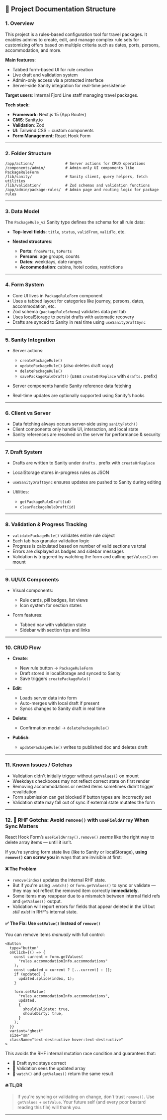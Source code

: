 ## 🧱 Project Documentation Structure

### 1. **Overview**

This project is a rules-based configuration tool for travel packages. It enables admins to create, edit, and manage complex rule sets for customizing offers based on multiple criteria such as dates, ports, persons, accommodation, and more.

**Main features**:

- Tabbed form-based UI for rule creation
- Live draft and validation system
- Admin-only access via a protected interface
- Server-side Sanity integration for real-time persistence

**Target users**: Internal Fjord Line staff managing travel packages.

**Tech stack**:

- **Framework**: Next.js 15 (App Router)
- **CMS**: Sanity.io
- **Validation**: Zod
- **UI**: Tailwind CSS + custom components
- **Form Management**: React Hook Form

---

### 2. **Folder Structure**

```text
/app/actions/              # Server actions for CRUD operations
/components/admin/         # Admin-only UI components like PackageRuleForm
/lib/sanity/               # Sanity client, query helpers, fetch utilities
/lib/validation/           # Zod schemas and validation functions
/app/admin/package-rules/  # Admin page and routing logic for package rules
```

---

### 3. **Data Model**

The `PackageRule_v2` Sanity type defines the schema for all rule data:

- **Top-level fields**: `title`, `status`, `validFrom`, `validTo`, etc.
- **Nested structures**:

  - **Ports**: `fromPorts`, `toPorts`
  - **Persons**: age groups, counts
  - **Dates**: weekdays, date ranges
  - **Accommodation**: cabins, hotel codes, restrictions

---

### 4. **Form System**

- Core UI lives in `PackageRuleForm` component
- Uses a tabbed layout for categories like journey, persons, dates, accommodation, etc.
- Zod schema (`packageRuleSchema`) validates data per tab
- Uses localStorage to persist drafts with automatic recovery
- Drafts are synced to Sanity in real time using `useSanityDraftSync`

---

### 5. **Sanity Integration**

- Server actions:

  - `createPackageRule()`
  - `updatePackageRule()` (also deletes draft copy)
  - `deletePackageRule()`
  - `savePackageRuleDraft()` (uses `createOrReplace` with `drafts.` prefix)

- Server components handle Sanity reference data fetching
- Real-time updates are optionally supported using Sanity’s hooks

---

### 6. **Client vs Server**

- Data fetching always occurs server-side using `sanityFetch()`
- Client components only handle UI, interaction, and local state
- Sanity references are resolved on the server for performance & security

---

### 7. **Draft System**

- Drafts are written to Sanity under `drafts.` prefix with `createOrReplace`
- LocalStorage stores in-progress rules as JSON
- `useSanityDraftSync` ensures updates are pushed to Sanity during editing
- Utilities:

  - `getPackageRuleDraft(id)`
  - `clearPackageRuleDraft(id)`

---

### 8. **Validation & Progress Tracking**

- `validatePackageRule()` validates entire rule object
- Each tab has granular validation logic
- Progress is calculated based on number of valid sections vs total
- Errors are displayed as badges and sidebar messages
- Validation is triggered by watching the form and calling `getValues()` on mount

---

### 9. **UI/UX Components**

- Visual components:

  - Rule cards, pill badges, list views
  - Icon system for section states

- Form features:

  - Tabbed nav with validation state
  - Sidebar with section tips and links

---

### 10. **CRUD Flow**

- **Create**:

  - New rule button → `PackageRuleForm`
  - Draft stored in localStorage and synced to Sanity
  - Save triggers `createPackageRule()`

- **Edit**:

  - Loads server data into form
  - Auto-merges with local draft if present
  - Syncs changes to Sanity draft in real time

- **Delete**:

  - Confirmation modal → `deletePackageRule()`

- **Publish**:

  - `updatePackageRule()` writes to published doc and deletes draft

---

### 11. **Known Issues / Gotchas**

- Validation didn't initially trigger without `getValues()` on mount
- Weekdays checkboxes may not reflect correct state on first render
- Removing accommodations or nested items sometimes didn't trigger revalidation
- Form submission can get blocked if button types are incorrectly set
- Validation state may fall out of sync if external state mutates the form

---

### 12. **🐛 RHF Gotcha: Avoid `remove()` with `useFieldArray` When Sync Matters**

React Hook Form’s `useFieldArray().remove()` _seems_ like the right way to delete array items — until it isn’t.

If you're syncing form state live (like to Sanity or localStorage), **using `remove()` can screw you** in ways that are invisible at first:

#### ❌ The Problem

- `remove(index)` updates the internal RHF state.
- But if you're using `.watch()` or `form.getValues()` to sync or validate — they may not reflect the removed item correctly **immediately**.
- Some items may reappear due to a mismatch between internal field refs and `getValues()` output.
- Validation will report errors for fields that appear deleted in the UI but _still exist_ in RHF's internal state.

#### ✅ The Fix: Use `setValue()` Instead of `remove()`

You can remove items _manually_ with full control:

```tsx
<Button
  type="button"
  onClick={() => {
    const current = form.getValues(
      "rules.accommodationInfo.accommodations"
    );
    const updated = current ? [...current] : [];
    if (updated) {
      updated.splice(index, 1);
    }

    form.setValue(
      "rules.accommodationInfo.accommodations",
      updated,
      {
        shouldValidate: true,
        shouldDirty: true,
      }
    );
  }}
  variant="ghost"
  size="sm"
  className="text-destructive hover:text-destructive"
>
```

This avoids the RHF internal mutation race condition and guarantees that:

- 🧼 Draft sync stays correct
- 🧪 Validation sees the updated array
- 🧠 `watch()` and `getValues()` return the same result

#### 🔥 TL;DR

> If you're syncing or validating on change, don't trust `remove()`. Use `getValues` + `setValue`.
> Your future self (and every poor bastard reading this file) will thank you.

---

